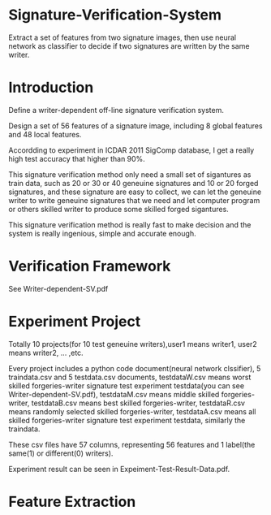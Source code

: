 # Signature-Verification-System
Extract a set of features from two signature images, then use neural network as classifier to decide if two signatures are written by the same writer.

# Introduction
Define a writer-dependent off-line signature verification system.

Design a set of 56 features of a signature image, including 8 global features and 48 local features.

Accordding to experiment in ICDAR 2011 SigComp database, I get a really high test accuracy that higher than 90%.

This signature verification method only need a small set of sigantures as train data, such as 20 or 30 or 40 geneuine signatures and 10 or 20 forged signatures, and these signature are easy to collect, we can let the geneuine writer to write geneuine signatures that we need and let computer program or others skilled writer to produce some skilled forged sigantures.

This signature verification method is really fast to make decision and the system is really ingenious, simple and accurate enough.

# Verification Framework
See Writer-dependent-SV.pdf

# Experiment Project
Totally 10 projects(for 10 test geneuine writers),user1 means writer1, user2 means writer2, ... ,etc.

Every project includes a python code document(neural network clssifier), 5 traindata.csv and 5 testdata.csv documents, testdataW.csv means worst skilled forgeries-writer signature test experiment testdata(you can see Writer-dependent-SV.pdf), testdataM.csv means middle skilled forgeries-writer, testdataB.csv means best skilled forgeries-writer, testdataR.csv means randomly selected skilled forgeries-writer, testdataA.csv means all skilled forgeries-writer signature test experiment testdata, similarly the traindata.

These csv files have 57 columns, representing 56 features and 1 label(the same(1) or different(0) writers).

Experiment result can be seen in Expeiment-Test-Result-Data.pdf.

# Feature Extraction
